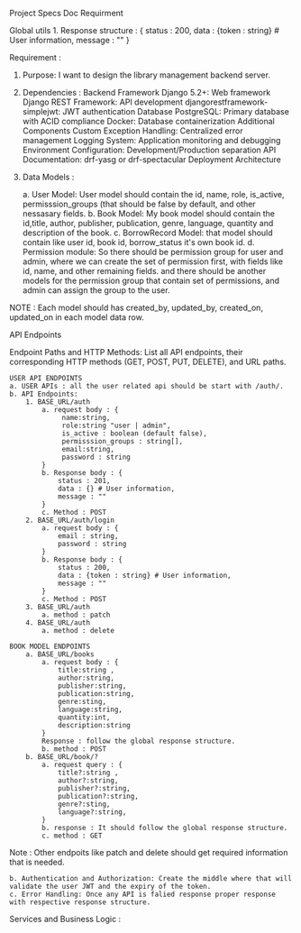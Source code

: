 Project Specs Doc Requirment



Global utils
	1. Response structure : {
				status : 200,
				data : {token : string} # User information,
				message : ""
			}

Requirement : 

1. Purpose: I want to design the library management backend server.


2. Dependencies : 
Backend Framework
Django 5.2+: Web framework
Django REST Framework: API development
djangorestframework-simplejwt: JWT authentication
Database
PostgreSQL: Primary database with ACID compliance
Docker: Database containerization
Additional Components
Custom Exception Handling: Centralized error management
Logging System: Application monitoring and debugging
Environment Configuration: Development/Production separation
API Documentation: drf-yasg or drf-spectacular
Deployment Architecture


3. Data Models : 

	a. User Model: User model should contain the id, name, role, is_active, permisssion_groups (that should be false by default, and other nessasary fields.
	b. Book Model: My book model should contain the id,title, author, publisher, publication, genre, language, quantity  and description of the book.
	c. BorrowRecord Model: that model should contain like user id, book id, borrow_status it's own book id.
	d. Permission module: So there should be permission group for user and admin, where we can create the set of permission first, with fields like id, name, and other remaining fields. and there should be another models for the permission group that contain set of permissions, and admin can assign the group to the user.

NOTE : Each model should has created_by, updated_by, created_on, updated_on in each model data row.

API Endpoints

Endpoint Paths and HTTP Methods: List all API endpoints, their corresponding HTTP methods (GET, POST, PUT, DELETE), and URL paths.
    
    
    USER API ENDPOINTS
	a. USER APIs : all the user related api should be start with /auth/. 
	b. API Endpoints:
		1. BASE_URL/auth
			a. request body : {
				 name:string,
				 role:string "user | admin", 
				 is_active : boolean (default false), 
				 permisssion_groups : string[],
				 email:string,
				 password : string
			}
			b. Response body : {
				status : 201,
				data : {} # User information,
				message : ""
			}
			c. Method : POST
		2. BASE_URL/auth/login
			a. request body : {
				email : string,
				password : string 
			}
			b. Response body : {
				status : 200,
				data : {token : string} # User information,
				message : ""
			}
			c. Method : POST
		3. BASE_URL/auth
			a. method : patch
		4. BASE_URL/auth
			a. method : delete

    BOOK MODEL ENDPOINTS
    	a. BASE_URL/books
    		a. request body : {
    			title:string , 
    			author:string, 
    			publisher:string, 
    			publication:string, 
    			genre:sting, 
    			language:string, 
    			quantity:int,
    			description:string
    		}
    		Response : follow the global response structure.
    		b. method : POST
    	b. BASE_URL/book/?
    		a. request query : {
    			title?:string , 
    			author?:string, 
    			publisher?:string, 
    			publication?:string, 
    			genre?:sting, 
    			language?:string, 
    		}
    		b. response : It should follow the global response structure.
    		c. method : GET
			

Note : Other endpoits like patch and delete should get required information that is needed.

	b. Authentication and Authorization: Create the middle where that will validate the user JWT and the expiry of the token.
	c. Error Handling: Once any API is falied response proper response with respective response structure.



Services and Business Logic : 